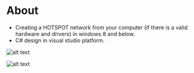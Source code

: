 # About  
  * Creating a HOTSPOT network from your computer (if there is a valid hardware and drivers) in windows 8 and below.
  * C# design in visual studio platform.
  
  
 ![alt text](https://github.com/MaorAssayag/Self-Projects/blob/master/C%20Sharp%20with%20Visual%20Studio/Hotspot%20application/example1.png)


![alt text](https://github.com/MaorAssayag/Self-Projects/blob/master/C%20Sharp%20with%20Visual%20Studio/Hotspot%20application/example2.png)
